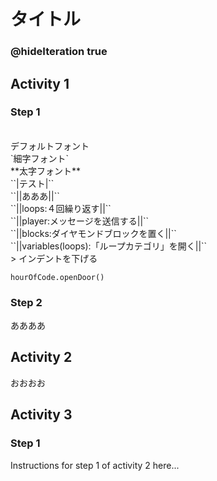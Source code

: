 # タイトル
### @hideIteration true
## Activity 1

### Step 1
<br>
デフォルトフォント<br><!--デフォルトフォント-->
`細字フォント`<br><!--細字フォント-->
**太字フォント**<br><!--太字フォント-->
``|テスト|``<br><!--ボタン風文言-->
``||あああ||``<br><!--ラベル風文言-->
``||loops:４回繰り返す||``<br><!--クリックすると「ループ」カテゴリが開く-->
``||player:メッセージを送信する||``<br><!--クリックすると「プレイヤー」カテゴリが開く-->
``||blocks:ダイヤモンドブロックを置く||``<br><!--クリックすると「ブロック」カテゴリが開く-->
``||variables(loops):「ループカテゴリ」を開く||``<br><!--「ループカテゴリ」を開くがオレンジ色のラベルで表示され、クリックすると「ループ」カテゴリが開く-->
> インデントを下げる<br><!--インデントを下げる-->

```blocks
hourOfCode.openDoor()
```

### Step 2
ああああ

## Activity 2
おおおお


## Activity 3

### Step 1

Instructions for step 1 of activity 2 here...

